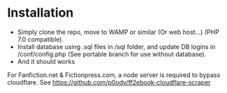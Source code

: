 <h1>Installation</h1>

- Simply clone the repo, move to WAMP or similar (Or web host...) (PHP 7.0 compatible).
- Install database using .sql files in /sql folder, and update DB logins in /conf/config.php (See portable branch for use without database).
- And it should works

For Fanfiction.net & Fictionpress.com, a node server is required to bypass cloudflare.
See https://github.com/p0ody/ff2ebook-cloudflare-scraper
